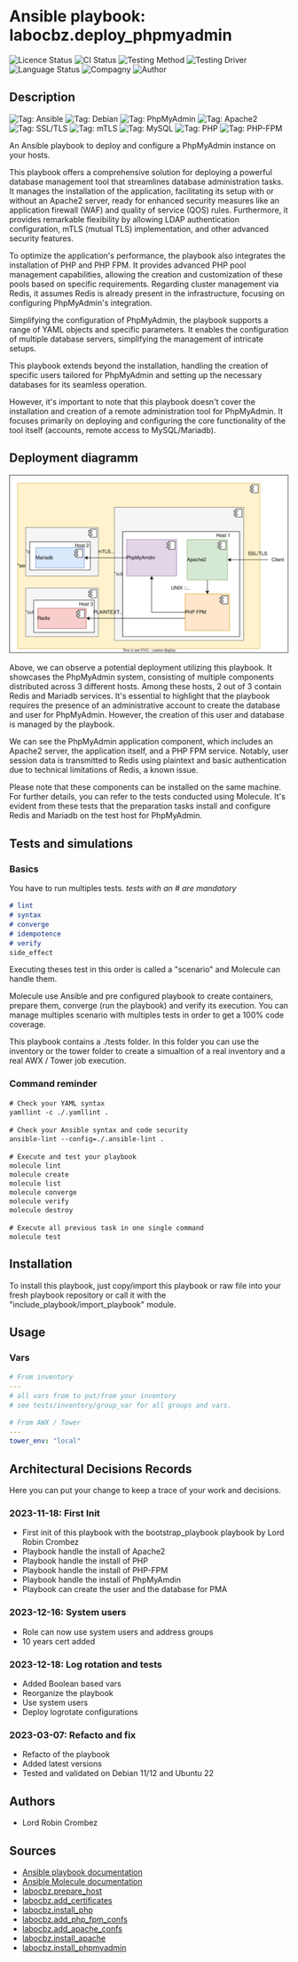 # Ansible playbook: labocbz.deploy_phpmyadmin

![Licence Status](https://img.shields.io/badge/licence-MIT-brightgreen)
![CI Status](https://img.shields.io/badge/CI-success-brightgreen)
![Testing Method](https://img.shields.io/badge/Testing%20Method-Ansible%20Molecule-blueviolet)
![Testing Driver](https://img.shields.io/badge/Testing%20Driver-docker-blueviolet)
![Language Status](https://img.shields.io/badge/language-Ansible-red)
![Compagny](https://img.shields.io/badge/Compagny-Labo--CBZ-blue)
![Author](https://img.shields.io/badge/Author-Lord%20Robin%20Crombez-blue)

## Description

![Tag: Ansible](https://img.shields.io/badge/Tech-Ansible-orange)
![Tag: Debian](https://img.shields.io/badge/Tech-Debian-orange)
![Tag: PhpMyAdmin](https://img.shields.io/badge/Tech-PhpMyAdmin-orange)
![Tag: Apache2](https://img.shields.io/badge/Tech-Apache2-orange)
![Tag: SSL/TLS](https://img.shields.io/badge/Tech-SSL%2FTLS-orange)
![Tag: mTLS](https://img.shields.io/badge/Tech-mTLS-orange)
![Tag: MySQL](https://img.shields.io/badge/Tech-MySQL-orange)
![Tag: PHP](https://img.shields.io/badge/Tech-PHP-orange)
![Tag: PHP-FPM](https://img.shields.io/badge/Tech-PHP--FPM-orange)

An Ansible playbook to deploy and configure a PhpMyAdmin instance on your hosts.

This playbook offers a comprehensive solution for deploying a powerful database management tool that streamlines database administration tasks. It manages the installation of the application, facilitating its setup with or without an Apache2 server, ready for enhanced security measures like an application firewall (WAF) and quality of service (QOS) rules. Furthermore, it provides remarkable flexibility by allowing LDAP authentication configuration, mTLS (mutual TLS) implementation, and other advanced security features.

To optimize the application's performance, the playbook also integrates the installation of PHP and PHP FPM. It provides advanced PHP pool management capabilities, allowing the creation and customization of these pools based on specific requirements. Regarding cluster management via Redis, it assumes Redis is already present in the infrastructure, focusing on configuring PhpMyAdmin's integration.

Simplifying the configuration of PhpMyAdmin, the playbook supports a range of YAML objects and specific parameters. It enables the configuration of multiple database servers, simplifying the management of intricate setups.

This playbook extends beyond the installation, handling the creation of specific users tailored for PhpMyAdmin and setting up the necessary databases for its seamless operation.

However, it's important to note that this playbook doesn't cover the installation and creation of a remote administration tool for PhpMyAdmin. It focuses primarily on deploying and configuring the core functionality of the tool itself (accounts, remote access to MySQL/Mariadb).

## Deployment diagramm

![](./assets/Ansible-Playbook-Labocbz-Deploy-PhpMyAdmin.drawio.svg)

Above, we can observe a potential deployment utilizing this playbook. It showcases the PhpMyAdmin system, consisting of multiple components distributed across 3 different hosts. Among these hosts, 2 out of 3 contain Redis and Mariadb services. It's essential to highlight that the playbook requires the presence of an administrative account to create the database and user for PhpMyAdmin. However, the creation of this user and database is managed by the playbook.

We can see the PhpMyAdmin application component, which includes an Apache2 server, the application itself, and a PHP FPM service. Notably, user session data is transmitted to Redis using plaintext and basic authentication due to technical limitations of Redis, a known issue.

Please note that these components can be installed on the same machine. For further details, you can refer to the tests conducted using Molecule. It's evident from these tests that the preparation tasks install and configure Redis and Mariadb on the test host for PhpMyAdmin.

## Tests and simulations

### Basics

You have to run multiples tests. *tests with an # are mandatory*

```MARKDOWN
# lint
# syntax
# converge
# idempotence
# verify
side_effect
```

Executing theses test in this order is called a "scenario" and Molecule can handle them.

Molecule use Ansible and pre configured playbook to create containers, prepare them, converge (run the playbook) and verify its execution.
You can manage multiples scenario with multiples tests in order to get a 100% code coverage.

This playbook contains a ./tests folder. In this folder you can use the inventory or the tower folder to create a simualtion of a real inventory and a real AWX / Tower job execution.

### Command reminder

```SHELL
# Check your YAML syntax
yamllint -c ./.yamllint .

# Check your Ansible syntax and code security
ansible-lint --config=./.ansible-lint .

# Execute and test your playbook
molecule lint
molecule create
molecule list
molecule converge
molecule verify
molecule destroy

# Execute all previous task in one single command
molecule test
```

## Installation

To install this playbook, just copy/import this playbook or raw file into your fresh playbook repository or call it with the "include_playbook/import_playbook" module.

## Usage

### Vars

```YAML
# From inventory
---
# all vars from to put/from your inventory
# see tests/inventory/group_var for all groups and vars.
```

```YAML
# From AWX / Tower
---
tower_env: "local"

```

## Architectural Decisions Records

Here you can put your change to keep a trace of your work and decisions.

### 2023-11-18: First Init

* First init of this playbook with the bootstrap_playbook playbook by Lord Robin Crombez
* Playbook handle the install of Apache2
* Playbook handle the install of PHP
* Playbook handle the install of PHP-FPM
* Playbook handle the install of PhpMyAmdin
* Playbook can create the user and the database for PMA

### 2023-12-16: System users

* Role can now use system users and address groups
* 10 years cert added

### 2023-12-18: Log rotation and tests

* Added Boolean based vars
* Reorganize the playbook
* Use system users
* Deploy logrotate configurations

### 2023-03-07: Refacto and fix

* Refacto of the playbook
* Added latest versions
* Tested and validated on Debian 11/12 and Ubuntu 22

## Authors

* Lord Robin Crombez

## Sources

* [Ansible playbook documentation](https://docs.ansible.com/ansible/latest/playbook_guide/playbooks_reuse_playbooks.html)
* [Ansible Molecule documentation](https://molecule.readthedocs.io/)
* [labocbz.prepare_host](https://github.com/CBZ-D-velop/Ansible-Role-Labocbz-deploy-phpmyadmin.git)
* [labocbz.add_certificates](https://github.com/CBZ-D-velop/Ansible-Role-Labocbz-Add-Certificates.git)
* [labocbz.install_php](https://github.com/CBZ-D-velop/Ansible-Role-Labocbz-Install-PHP.git)
* [labocbz.add_php_fpm_confs](https://github.com/CBZ-D-velop/Ansible-Role-Labocbz-Add-PHP-FPM-Confs.git)
* [labocbz.add_apache_confs](https://github.com/CBZ-D-velop/Ansible-Role-Labocbz-Add-Apache-Confs.git)
* [labocbz.install_apache](https://github.com/CBZ-D-velop/Ansible-Role-Labocbz-Install-Apache.git)
* [labocbz.install_phpmyadmin](https://github.com/CBZ-D-velop/Ansible-Role-Labocbz-Install-PhpMyAdmin.git)
